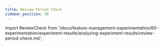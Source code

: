 ```yaml
---
title: Review Period Check
sidebar_position: 50
---
```


import ReviewCheck from '/docs/feature-management-experimentation/60-experimentation/experiment-results/analyzing-experiment-results/review-period-check.md';

<ReviewCheck />